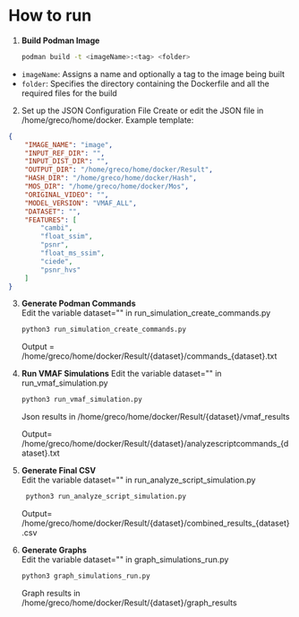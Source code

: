 # How to run

1. **Build Podman Image**  
   ```bash
   podman build -t <imageName>:<tag> <folder>   
    ```
- `imageName`:  Assigns a name and optionally a tag to the image being built
- `folder`: Specifies the directory containing the Dockerfile and all the required files for the build
  
2. Set up the JSON Configuration File
Create or edit the JSON file in /home/greco/home/docker.
Example template:
```json
{
    "IMAGE_NAME": "image",
    "INPUT_REF_DIR": "",
    "INPUT_DIST_DIR": "",
    "OUTPUT_DIR": "/home/greco/home/docker/Result",
    "HASH_DIR": "/home/greco/home/docker/Hash",
    "MOS_DIR": "/home/greco/home/docker/Mos",
    "ORIGINAL_VIDEO": "",
    "MODEL_VERSION": "VMAF_ALL",
    "DATASET": "",
    "FEATURES": [
        "cambi",
        "float_ssim",
        "psnr",
        "float_ms_ssim",
        "ciede",
        "psnr_hvs"
    ]
}
```

3. **Generate Podman Commands**  
   Edit the variable dataset="" in run_simulation_create_commands.py
   ```bash
   python3 run_simulation_create_commands.py
   ```
   Output = /home/greco/home/docker/Result/{dataset}/commands_{dataset}.txt

3. **Run VMAF Simulations** 
   Edit the variable dataset="" in run_vmaf_simulation.py 
   ```bash
   python3 run_vmaf_simulation.py
   ```
   Json results in /home/greco/home/docker/Result/{dataset}/vmaf_results
   
   Output= /home/greco/home/docker/Result/{dataset}/analyzescriptcommands_{dataset}.txt

4. **Generate Final CSV**  
   Edit the variable dataset="" in run_analyze_script_simulation.py
   ```bash
    python3 run_analyze_script_simulation.py
   ```
   Output= /home/greco/home/docker/Result/{dataset}/combined_results_{dataset}.csv


5. **Generate Graphs**  
   Edit the variable dataset="" in graph_simulations_run.py
   ```bash
   python3 graph_simulations_run.py
   ```
   Graph results in /home/greco/home/docker/Result/{dataset}/graph_results
